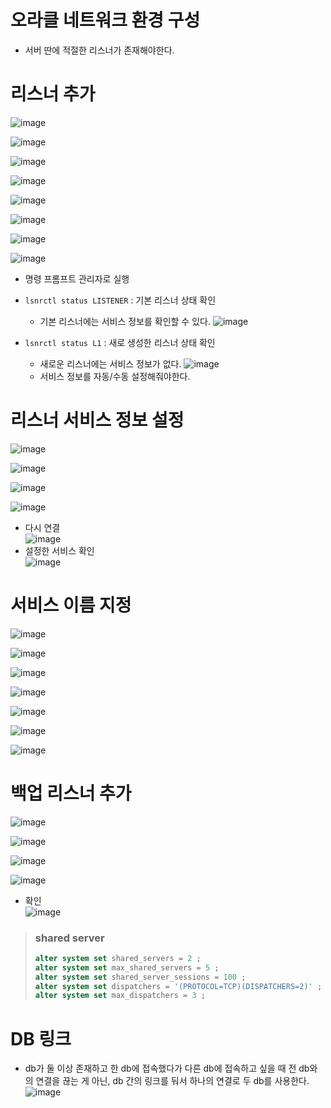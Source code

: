 # 오라클 네트워크 환경 구성
* 서버 딴에 적절한 리스너가 존재해야한다.

# 리스너 추가
![image](https://user-images.githubusercontent.com/79209568/115947182-ed045800-a500-11eb-8868-5fd27608bab3.png)
  
![image](https://user-images.githubusercontent.com/79209568/115947188-f42b6600-a500-11eb-8b64-824c100fb442.png)
  
![image](https://user-images.githubusercontent.com/79209568/115947190-f7beed00-a500-11eb-87ea-56d3fddea171.png)
  
![image](https://user-images.githubusercontent.com/79209568/115947195-fd1c3780-a500-11eb-9070-a810262ee4e7.png)
  
![image](https://user-images.githubusercontent.com/79209568/115947198-00afbe80-a501-11eb-9607-c69712d74e3f.png)
  
![image](https://user-images.githubusercontent.com/79209568/115947203-0d341700-a501-11eb-8ad8-00a02541fa31.png)
  
![image](https://user-images.githubusercontent.com/79209568/115947205-10c79e00-a501-11eb-9f1e-5817f6f4e112.png)
  
![image](https://user-images.githubusercontent.com/79209568/115947210-158c5200-a501-11eb-9a8a-eb45295b6c3b.png)

* 명령 프롬프트 관리자로 실행
* `lsnrctl status LISTENER` : 기본 리스너 상태 확인
  * 기본 리스너에는 서비스 정보를 확인할 수 있다.
    ![image](https://user-images.githubusercontent.com/79209568/115947767-ea0b6680-a504-11eb-935c-5a3a5a8580c3.png)

* `lsnrctl status L1` : 새로 생성한 리스너 상태 확인
  * 새로운 리스너에는 서비스 정보가 없다.
    ![image](https://user-images.githubusercontent.com/79209568/115947771-f394ce80-a504-11eb-9130-5c9030717914.png)
  * 서비스 정보를 자동/수동 설정해줘야한다.

# 리스너 서비스 정보 설정
![image](https://user-images.githubusercontent.com/79209568/115947776-fabbdc80-a504-11eb-9a71-34a5ace6c954.png)
    
![image](https://user-images.githubusercontent.com/79209568/115947784-0ad3bc00-a505-11eb-9732-a79b69e00061.png)
  
![image](https://user-images.githubusercontent.com/79209568/115947790-158e5100-a505-11eb-9d25-a24bd7169aa5.png)
  
![image](https://user-images.githubusercontent.com/79209568/115947793-1a530500-a505-11eb-9b08-e5ddfa8ea61a.png)
  
* 다시 연결  
![image](https://user-images.githubusercontent.com/79209568/115947808-39ea2d80-a505-11eb-8a3c-bf3c369b2bd1.png)
* 설정한 서비스 확인  
![image](https://user-images.githubusercontent.com/79209568/115947819-51c1b180-a505-11eb-8876-282ac19d36a2.png)

# 서비스 이름 지정
![image](https://user-images.githubusercontent.com/79209568/115947831-5f773700-a505-11eb-8e4f-9f8279ae21f9.png)
  
![image](https://user-images.githubusercontent.com/79209568/115947834-6605ae80-a505-11eb-95c3-c79c2fca45bf.png)
  
![image](https://user-images.githubusercontent.com/79209568/115947841-6c942600-a505-11eb-8f1d-25f69b620c13.png)
  
![image](https://user-images.githubusercontent.com/79209568/115947846-7027ad00-a505-11eb-917e-e47de605b661.png)
  
![image](https://user-images.githubusercontent.com/79209568/115947864-87ff3100-a505-11eb-93fa-694e4c6d4ce3.png)
  
![image](https://user-images.githubusercontent.com/79209568/115947874-951c2000-a505-11eb-8aee-78283184ab17.png)
  
![image](https://user-images.githubusercontent.com/79209568/115947878-99e0d400-a505-11eb-8926-9f103dfb3672.png)
  
# 백업 리스너 추가  
![image](https://user-images.githubusercontent.com/79209568/115947898-b1b85800-a505-11eb-8d9b-cc506d92efe5.png)
  
![image](https://user-images.githubusercontent.com/79209568/115947901-b7ae3900-a505-11eb-91df-fabacdf31d2c.png)
  
![image](https://user-images.githubusercontent.com/79209568/115947906-baa92980-a505-11eb-9524-0aee85b73104.png)
  
![image](https://user-images.githubusercontent.com/79209568/115947910-be3cb080-a505-11eb-9be5-815db8873483.png)
  
* 확인  
  ![image](https://user-images.githubusercontent.com/79209568/115947915-c85eaf00-a505-11eb-808b-ab76e5417a11.png)

> ### shared server
> ```sql
> alter system set shared_servers = 2 ; 
> alter system set max_shared_servers = 5 ; 
> alter system set shared_server_sessions = 100 ; 
> alter system set dispatchers = '(PROTOCOL=TCP)(DISPATCHERS=2)' ;
> alter system set max_dispatchers = 3 ;
> ```

# DB 링크
* db가 둘 이상 존재하고 한 db에 접속했다가 다른 db에 접속하고 싶을 때 전 db와의 연결을 끊는 게 아닌, db 간의 링크를 둬서 하나의 연결로 두 db를 사용한다.  
  ![image](https://user-images.githubusercontent.com/79209568/115948637-4329c900-a50a-11eb-9314-d04b9a4f396d.png)
